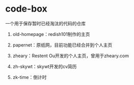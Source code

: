 # code-box

一个用于保存暂时已经淘汰的代码的仓库

1. old-homepage：redish101制作的主页

2. papernet：原纸网，目前功能已经合并到个人主页

3. zheary：Restent Ou开发的个人主页，曾用于zheary.com

4. zh-skywt：skywt开发的cv简历

5. zk-time：倒计时


